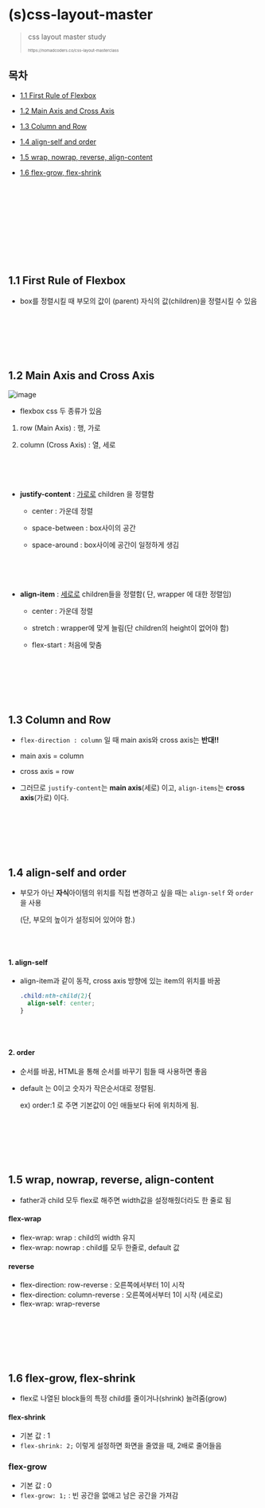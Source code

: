 

# (s)css-layout-master



>css layout master study
>
><p style="font-size:8px">https://nomadcoders.co/css-layout-masterclass</p>







## 목차



- [1.1 First Rule of Flexbox](#11-First-Rule-of-Flexbox)
- [1.2 Main Axis and Cross Axis](#12-Main-Axis-and-Cross-Axis)
- [1.3 Column and Row](#13-Column-and-Row)
- [1.4 align-self and order](#14-align-self-and-order)
- [1.5 wrap, nowrap, reverse, align-content](#15-wrap-nowrap-reverse-align-content)

- [1.6 flex-grow, flex-shrink](#16-flex-grow-flex-shrink)

<br/><br/><br/>
<br/><br/><br/>
<br/><br/><br/>



































## 1.1 First Rule of Flexbox

- box를 정렬시킬 때 부모의 값이 (parent) 자식의 값(children)을 정렬시킬 수 있음



<br/><br/><br/><br/><br/>



## 1.2 Main Axis and Cross Axis

![image](https://user-images.githubusercontent.com/51187540/113576577-c5854280-965a-11eb-93aa-65ea7ba8245d.png)

- flexbox css 두 종류가 있음
1. row (Main Axis) : 행, 가로
  
2. column (Cross Axis) : 열, 세로

<br/><br/><br/>

- **justify-content** : <u>가로로</u> children 을 정렬함
  - center : 가운데 정렬
  
  - space-between : box사이의 공간
  
  - space-around : box사이에 공간이 일정하게 생김

<br/><br/><br/>

- **align-item** : <u>세로로</u> children들을 정렬함( 단, wrapper 에 대한 정렬임)
  - center : 가운데 정렬

  - stretch :  wrapper에 맞게 늘림(단 children의 height이 없어야 함)
  
  - flex-start : 처음에 맞춤

<br/><br/><br/><br/><br/>

## 1.3 Column and Row

- ```flex-direction : column``` 일 때 main axis와 cross axis는 **반대!!**
- main axis = column
- cross axis = row

- 그러므로 ```justify-content```는 **main axis**(세로) 이고, ```align-items```는 **cross axis**(가로) 이다.

<br/><br/><br/><br/><br/>

## 1.4 align-self and order

- 부모가 아닌 **자식**아이템의 위치를 직접 변경하고 싶을 때는 ```align-self``` 와 ```order```을 사용

  (단, 부모의 높이가 설정되어 있어야 함.)

  <br/><br/>

#### 1. align-self

- align-item과 같이 동작, cross axis 방향에 있는 item의 위치를 바꿈 

  ```css
  .child:nth-child(2){
    align-self: center;
  }
  ```

  <br/><br/>

#### 2. order

- 순서를 바꿈, HTML을 통해 순서를 바꾸기 힘들 때 사용하면 좋음

- default 는 0이고 숫자가 작은순서대로 정렬됨.

  ex) order:1 로 주면 기본값이 0인 애들보다 뒤에 위치하게 됨.

<br/><br/><br/><br/><br/>

## 1.5 wrap, nowrap, reverse, align-content

- father과 child 모두 flex로 해주면 width값을 설정해줬더라도 한 줄로 됨

#### flex-wrap

- flex-wrap: wrap : child의 width 유지
- flex-wrap: nowrap : child를 모두 한줄로, default 값

#### reverse

- flex-direction: row-reverse : 오른쪽에서부터 1이 시작
- flex-direction: column-reverse : 오른쪽에서부터 1이 시작 (세로로)
- flex-wrap: wrap-reverse

<br/><br/><br/><br/><br/>

## 1.6 flex-grow, flex-shrink

- flex로 나열된 block들의 특정 child를 줄이거나(shrink) 늘려줌(grow)

#### flex-shrink

- 기본 값 : 1
- ```flex-shrink: 2;``` 이렇게 설정하면 화면을 줄였을 때, 2배로 줄어들음

### flex-grow

- 기본 값 : 0
- ```flex-grow: 1;``` : 빈 공간을 없애고 남은 공간을 가져감 

